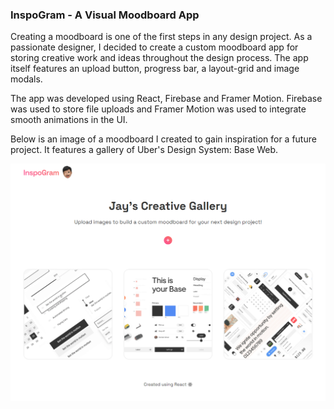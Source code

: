 ### InspoGram - A Visual Moodboard App 

Creating a moodboard is one of the first steps in any design project. As a passionate designer, I decided to create a custom moodboard app for storing creative work and ideas throughout the design process. The app itself features an upload button, progress bar, a layout-grid and image modals. 

The app was developed using React, Firebase and Framer Motion. Firebase was used to store file uploads and Framer Motion was used to integrate smooth animations in the UI.

Below is an image of a moodboard I created to gain inspiration for a future project. It features a gallery of Uber's Design System: Base Web. 

![](src/InspoGramThumbnail.PNG)
